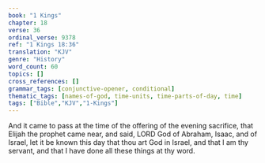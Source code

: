 ```yaml
---
book: "1 Kings"
chapter: 18
verse: 36
ordinal_verse: 9378
ref: "1 Kings 18:36"
translation: "KJV"
genre: "History"
word_count: 60
topics: []
cross_references: []
grammar_tags: [conjunctive-opener, conditional]
thematic_tags: [names-of-god, time-units, time-parts-of-day, time]
tags: ["Bible","KJV","1-Kings"]
---
```

And it came to pass at the time of the offering of the evening sacrifice, that Elijah the prophet came near, and said, LORD God of Abraham, Isaac, and of Israel, let it be known this day that thou art God in Israel, and that I am thy servant, and that I have done all these things at thy word.
